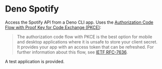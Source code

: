 # Deno Spotify

Access the Spotify API from a Deno CLI app. Uses the [Authorization Code Flow with Proof Key for Code Exchange (PKCE)][1]:

> The authorization code flow with PKCE is the best option for mobile and desktop applications where it is unsafe to store your client secret. It provides your app with an access token that can be refreshed. For further information about this flow, see [IETF RFC-7636][2].

A test application is provided.

[1]: https://developer.spotify.com/documentation/general/guides/authorization-guide/#authorization-code-flow-with-proof-key-for-code-exchange-pkce
[2]: https://tools.ietf.org/html/rfc7636
